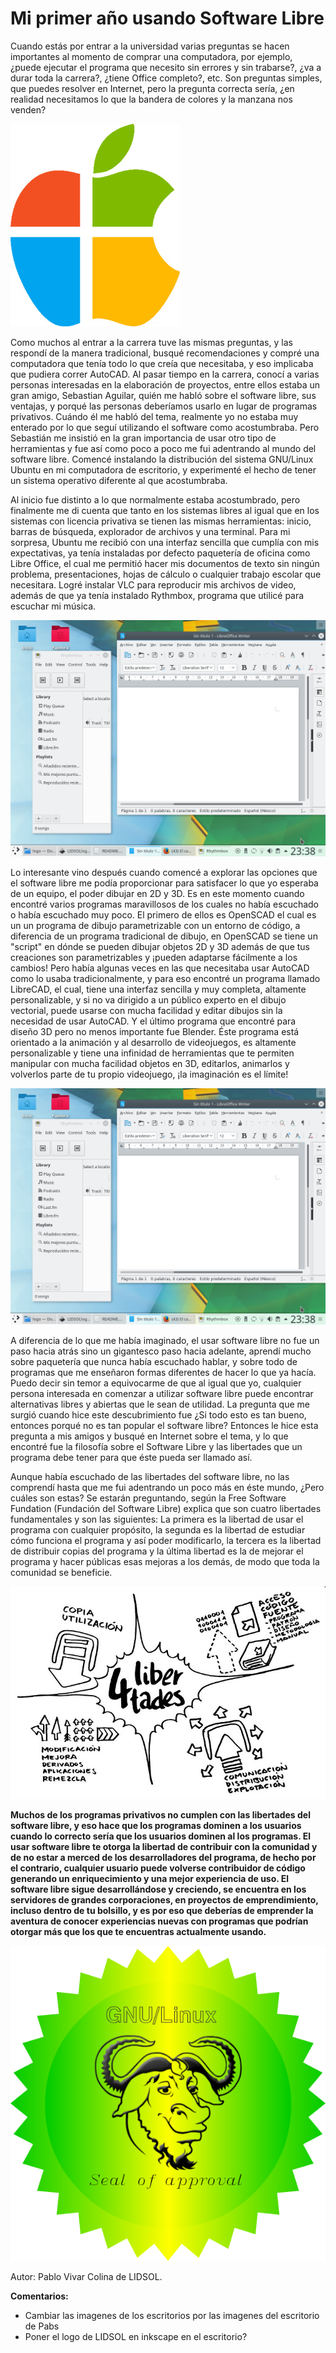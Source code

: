 
# Mi primer año usando Software Libre

Cuando estás por entrar a la universidad varias preguntas se hacen importantes al momento de comprar una computadora, por ejemplo, ¿puede ejecutar el programa que necesito sin errores y sin trabarse?, ¿va a durar toda la carrera?, ¿tiene Office completo?, etc. Son preguntas simples, que puedes resolver en Internet, pero la pregunta correcta sería, ¿en realidad necesitamos lo que la bandera de colores y la manzana nos venden?

![WinApple][apple_windows]

[apple_windows]: ./material/apple_windows.jpg "WinApple"

Como muchos al entrar a la carrera tuve las mismas preguntas, y las respondí de la manera tradicional, busqué recomendaciones y compré una computadora que tenía todo lo que creía que necesitaba, y eso implicaba que pudiera correr AutoCAD. Al pasar tiempo en la carrera, conocí a varias personas interesadas en la elaboración de proyectos, entre ellos estaba un gran amigo, Sebastian Aguilar, quién me habló sobre el software libre, sus ventajas, y porqué las personas deberíamos usarlo en lugar de programas privativos. Cuándo él me habló del tema, realmente yo no estaba muy enterado por lo que seguí utilizando el software como acostumbraba. Pero Sebastián me insistió en la gran importancia de usar otro tipo de herramientas y fue así como poco a poco me fui adentrando al mundo del software libre. Comencé instalando la distribución del sistema GNU/Linux Ubuntu en mi computadora de escritorio, y experimenté el hecho de tener un sistema operativo diferente al que acostumbraba.
 
Al inicio fue distinto a lo que normalmente estaba acostumbrado, pero finalmente me di cuenta que tanto en los sistemas libres al igual que en los sistemas con licencia privativa se tienen las mismas herramientas: inicio, barras de búsqueda, explorador de archivos y una terminal. Para mi sorpresa, Ubuntu me recibió con una interfaz sencilla que cumplía con mis expectativas, ya tenía instaladas por defecto paquetería de oficina como Libre Office, el cual me permitió hacer mis documentos de texto sin ningún problema, presentaciones, hojas de cálculo o cualquier trabajo escolar que necesitara. Logré instalar VLC para reproducir mis archivos de video, además de que ya tenía instalado Rythmbox, programa que utilicé para escuchar mi música. 

![Kubuntu][kubuntu]

[kubuntu]: ./material/Screenshot_20171106_233906.png "Kubuntu"

 
Lo interesante vino después cuando comencé a explorar las opciones que el software libre me podía proporcionar para satisfacer lo que yo esperaba de un equipo, el poder dibujar en 2D y 3D. Es en este momento cuando encontré varios programas maravillosos de los cuales no había escuchado o había escuchado muy poco. El primero de ellos es OpenSCAD el cual es un un programa de dibujo parametrizable con un entorno de código, a diferencia de un programa tradicional de dibujo, en OpenSCAD se tiene un "script" en dónde se pueden dibujar objetos 2D y 3D además de que tus creaciones son parametrizables y ¡pueden adaptarse fácilmente a los cambios! Pero había algunas veces en las que necesitaba usar AutoCAD como lo usaba tradicionalmente, y para eso encontré un programa llamado LibreCAD, el cual, tiene una interfaz sencilla y muy completa, altamente personalizable, y si no va dirigido a un público experto en el dibujo vectorial, puede usarse con mucha facilidad y editar dibujos sin la necesidad de usar AutoCAD. Y el último programa que encontré para diseño 3D pero no menos importante fue Blender. Éste programa está orientado a la animación y al desarrollo de videojuegos, es altamente personalizable y tiene una infinidad de herramientas que te permiten manipular con mucha facilidad objetos en 3D, editarlos, animarlos y volverlos parte de tu propio videojuego, ¡la imaginación es el límite!

![Kubuntu][kubuntu]

[kubuntu]: ./material/Screenshot_20171106_234201.png "Kubuntu"
 
A diferencia de lo que me había imaginado, el usar software libre no fue un paso hacia atrás sino un gigantesco paso hacia adelante, aprendí mucho sobre paquetería que nunca había escuchado hablar, y sobre todo de programas que me enseñaron formas diferentes de hacer lo que ya hacía. Puedo decir sin temor a equivocarme de que al igual que yo, cualquier persona interesada en comenzar a utilizar software libre puede encontrar alternativas libres y abiertas que le sean de utilidad. La pregunta que me surgió cuando hice este descubrimiento fue ¿Si todo esto es tan bueno, entonces porqué no es tan popular el software libre? Entonces le hice esta pregunta a mis amigos y busqué en Internet sobre el tema, y lo que encontré fue la filosofía sobre el Software Libre y las libertades que un programa debe tener para que éste pueda ser llamado así. 
 
Aunque había escuchado de las libertades del software libre, no las comprendí hasta que me fui adentrando un poco más en éste mundo, ¿Pero cuáles son estas? Se estarán preguntando, según la Free Software Fundation (Fundación del Software Libre) explica que son cuatro libertades fundamentales y son las siguientes: La primera es la libertad de usar el programa con cualquier propósito, la segunda es la libertad de estudiar cómo funciona el programa y así poder modificarlo, la tercera es la libertad de distribuir copias del programa y la última libertad es la de mejorar el programa y hacer públicas esas mejoras a los demás, de modo que toda la comunidad se beneficie.

![Libertades][libertades]

[libertades]: ./material/4libertades.jpg "Libertades del Software Libre"

**Muchos de los programas privativos no cumplen con las libertades del software libre, y eso hace que los programas dominen a los usuarios cuando lo correcto sería que los usuarios dominen al los programas. El usar software libre te otorga la libertad de contribuir con la comunidad y de no estar a merced de los desarrolladores del programa, de hecho por el contrario, cualquier usuario puede volverse contribuidor de código  generando un enriquecimiento y una mejor experiencia de uso. El software libre sigue desarrollándose y creciendo, se encuentra en los servidores de grandes corporaciones, en proyectos de emprendimiento, incluso dentro de tu bolsillo, y es por eso que deberías de emprender la aventura de conocer experiencias nuevas con programas que podrían otorgar más que los que te encuentras actualmente usando.**

![Aprobado][approval]

[approval]: ./material/gnu_linux_seal_of_approval_by_gustawho-d4luknw.png "GNU/Linux seal of approval"

Autor: Pablo Vivar Colina de LIDSOL.

**Comentarios:**

- Cambiar las imagenes de los escritorios por las imagenes del escritorio de Pabs
- Poner el logo de LIDSOL en inkscape en el escritorio?
